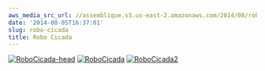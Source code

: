 ```yaml
---
aws_media_src_url: //assemblique.s3.us-east-2.amazonaws.com/2014/08/robocicada-head.jpg
date: '2014-08-05T16:37:01'
slug: robo-cicada
title: Robo Cicada
---
```


 [![RoboCicada-head](//assemblique.s3.us-east-2.amazonaws.com/2014/08/robocicada-head.jpg?w=602&h=578)](//assemblique.s3.us-east-2.amazonaws.com/2014/08/robocicada-head.jpg) [![RoboCicada](//assemblique.s3.us-east-2.amazonaws.com/2014/08/robocicada.jpg?w=602&h=452)](//assemblique.s3.us-east-2.amazonaws.com/2014/08/robocicada.jpg) [![RoboCicada2](//assemblique.s3.us-east-2.amazonaws.com/2014/08/robocicada2.jpg?w=602&h=803)](//assemblique.s3.us-east-2.amazonaws.com/2014/08/robocicada2.jpg)